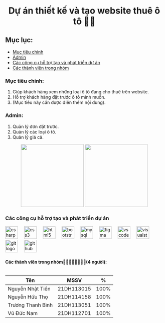 <h1 align="center">Dự án thiết kế và tạo website thuê ô tô 🚗🚗</h1>

<h2 align="left">Mục lục:</h2>
<ul>
  <li><a href="#muc-tieu-chinh">Mục tiêu chính</a></li>
  <li><a href="#admin">Admin</a></li>
  <li><a href="#cong-cu">Các công cụ hỗ trợ tạo và phát triển dự án</a></li>
  <li><a href="#thanh-vien">Các thành viên trong nhóm</a></li>
</ul>

<h3 id="muc-tieu-chinh" align="left">Mục tiêu chính:</h3>
<ol>
  <li>Giúp khách hàng xem những loại ô tô đang cho thuê trên website.</li>
  <li>Hỗ trợ khách hàng đặt trước ô tô mình muốn.</li>
  <li>(Mục tiêu này cần được điền thêm nội dung).</li>
</ol>

<h3 id="admin" align="left">Admin:</h3>
<ol>
  <li>Quản lý đơn đặt trước.</li>
  <li>Quản lý các loại ô tô.</li>
  <li>Quản lý giá cả.</li>
</ol>

<div align="center">
  <img height="200" src="https://cdn.discordapp.com/attachments/1089969551896219728/1164584424025886853/image.png?ex=6543bec3&is=653149c3&hm=7b22695f01abb570152bcabe3c58d5fe6e213dd6d08cf93f75037cff4d764543&" />
  <img height="200" src="https://cdn.discordapp.com/attachments/1089969551896219728/1164583925469950132/bg_3.jpg?ex=6543be4c&is=6531494c&hm=ffa01b679f000e40d82f91c1013a248fceee933196f59164fb8a9b37e7a69f98&" />
</div>

<h3 id="cong-cu">Các công cụ hỗ trợ tạo và phát triển dự án</h3>
<div align="left">
<div align="left">
  <img src="https://cdn.jsdelivr.net/gh/devicons/devicon/icons/csharp/csharp-original.svg" height="40" alt="csharp logo" />
  <img width="12" />
  <img src="https://cdn.jsdelivr.net/gh/devicons/devicon/icons/css3/css3-original.svg" height="40" alt="css3 logo" />
  <img width="12" />
  <img src="https://cdn.jsdelivr.net/gh/devicons/devicon/icons/html5/html5-original.svg" height="40" alt="html5 logo" />
  <img width="12" />
  <img src="https://cdn.jsdelivr.net/gh/devicons/devicon/icons/bootstrap/bootstrap-original.svg" height="40" alt="bootstrap logo" />
  <img width="12" />
  <img src="https://cdn.jsdelivr.net/gh/devicons/devicon/icons/mysql/mysql-original.svg" height="40" alt="mysql logo" />
  <img width="12" />
  <img src="https://cdn.jsdelivr.net/gh/devicons/devicon/icons/figma/figma-original.svg" height="40" alt="figma logo" />
  <img width="12" />
  <img src="https://cdn.jsdelivr.net/gh/devicons/devicon/icons/vscode/vscode-original.svg" height="40" alt="vscode logo" />
  <img width="12" />
  <img src="https://cdn.jsdelivr.net/gh/devicons/devicon/icons/visualstudio/visualstudio-plain.svg" height="40" alt="visualstudio logo" />
  <img width="12" />
  <img src="https://cdn.jsdelivr.net/gh/devicons/devicon/icons/git/git-original.svg" height="40" alt="git logo" />
  <img width="12" />
  <img src="https://cdn.jsdelivr.net/gh/devicons/devicon/icons/github/github-original.svg" height="40" alt="github logo" />
</div>
</div>

<h4 id="thanh-vien" align="left">Các thành viên trong nhóm🧑‍💻🧑‍💻🧑‍💻🧑‍💻(4 người):</h4>
<table>
<table>
  <thead>
    <tr>
      <th>Tên</th>
      <th>MSSV</th>
      <th>%</th>
    </tr>
  </thead>
  <tbody>
    <tr>
      <td>Nguyễn Nhật Tiến</td>
      <td>21DH113015</td>
      <td>100%</td>
    </tr>
    <tr>
      <td>Nguyễn Hữu Thọ</td>
      <td>21DH114158</td>
      <td>100%</td>
    </tr>
    <tr>
      <td>Trương Thanh Bình</td>
      <td>21DH113051</td>
      <td>100%</td>
    </tr>
    <tr>
      <td>Vũ Đức Nam</td>
      <td>21DH112701</td>
      <td>100%</td>
    </tr>
  </tbody>
</table>
</table>
